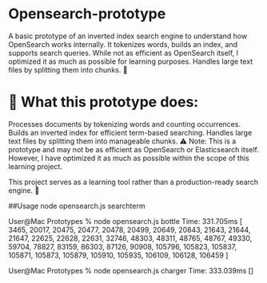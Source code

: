 # Opensearch-prototype
A basic prototype of an inverted index search engine to understand how OpenSearch works internally. It tokenizes words, builds an index, and supports search queries. While not as efficient as OpenSearch itself, I optimized it as much as possible for learning purposes. Handles large text files by splitting them into chunks. 🚀

# 🚀 What this prototype does:

Processes documents by tokenizing words and counting occurrences.
Builds an inverted index for efficient term-based searching.
Handles large text files by splitting them into manageable chunks.
⚠️ Note: This is a prototype and may not be as efficient as OpenSearch or Elasticsearch itself. However, I have optimized it as much as possible within the scope of this learning project.

This project serves as a learning tool rather than a production-ready search engine. 🚀

##Usage
node opensearch.js searchterm


User@Mac Prototypes % node opensearch.js bottle
Time: 331.705ms
[
    3465,  20017,  20475,  20477,  20478,
   20499,  20649,  20843,  21643,  21644,
   21647,  22625,  22628,  22631,  32746,
   48303,  48311,  48765,  48767,  49330,
   59704,  78827,  83159,  86303,  87126,
   90908, 105796, 105823, 105837, 105871,
  105873, 105879, 105910, 105935, 106109,
  106128, 106459
]



User@Mac Prototypes % node opensearch.js charger
Time: 333.039ms
[]
